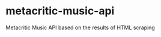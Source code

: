 metacritic-music-api
====================

Metacritic Music API based on the results of HTML scraping
